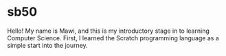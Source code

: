 # sb50
Hello! My name  is Mawi, and this is my introductory stage in to learning Computer Science. First, I learned the Scratch programming language as a simple start into the journey.
